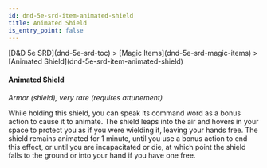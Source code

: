 ```yaml
---
id: dnd-5e-srd-item-animated-shield
title: Animated Shield
is_entry_point: false
---
```


<breadcrumb>
[D&D 5e SRD](dnd-5e-srd-toc) >  [Magic Items](dnd-5e-srd-magic-items) > [Animated Shield](dnd-5e-srd-item-animated-shield)
</breadcrumb>

#### Animated Shield

*Armor (shield), very rare (requires attunement)*

While holding this shield, you can speak its command word as a bonus action to cause it to animate. The shield leaps into the air and hovers in your space to protect you as if you were wielding it, leaving your hands free. The shield remains animated for 1 minute, until you use a bonus action to end this effect, or until you are incapacitated or die, at which point the shield falls to the ground or into your hand if you have one free.

